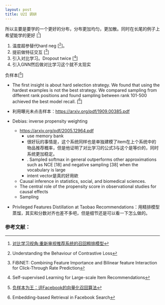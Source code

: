 ```yaml
---
layout: post
title: U2I 调研
---
```



所以主要是要学的一个更好的分布，分布更加均匀，更加散。同时在长尾的例子上希望能学的更好 [[^1]]

1. 温度超参替代hard neg [[^2]]。
2. 提前做特征交互 [[^3]]
3. 引入对比学习。Dropout twice [[^4]]
4. 引入GNN然后做对比学习这个就不太现实

负样本[[^5]]

* The first insight is about hard selection strategy. We found that using the hardest examples is not the best strategy. We compared sampling from different rank positions and found sampling between rank 101-500 achieved the best model recall. [[^6]]


* 利用曝光未点击样本：https://arxiv.org/pdf/1909.00385.pdf
* Debias: inverse propensity weighting
  * https://arxiv.org/pdf/2005.12964.pdf
    * use memory bank
    * 很好玩的事情是，这个系统同样也是单独建模了item在上个系统中的物品推荐概率，但是他证明了对比学习的公式3与这个是等价的，同时系统更加稳定。
    * . Sampled softmax in general outperforms other approximations such as NCE [18] and negative sampling [38] when the vocabulary is large
    * intent vector是真的好用欸
  * Causal inference in statistics, social, and biomedical sciences. 
  *  The central role of the propensity score in observational studies for causal effects
  *  Sampling


* Privileged Features Distillation at Taobao Recommendations：用精排模型蒸馏，其实和分数对齐也差不多吧，但是细节还是可以看一下怎么做的。

### 参考文献：

[^1]: [对比学习视角:重新审视推荐系统的召回粗排模型](https://zhuanlan.zhihu.com/p/424198603)
[^2]: Understanding the Behaviour of Contrastive Loss
[^3]: FiBiNET: Combining Feature Importance and Bilinear feature Interaction for Click-Through Rate Prediction
[^4]: Self-supervised Learning for Large-scale Item Recommendations
[^5]: [负样本为王：评Facebook的向量化召回算法](负样本为王：评Facebook的向量化召回算法)
[^6]: Embedding-based Retrieval in Facebook Search






